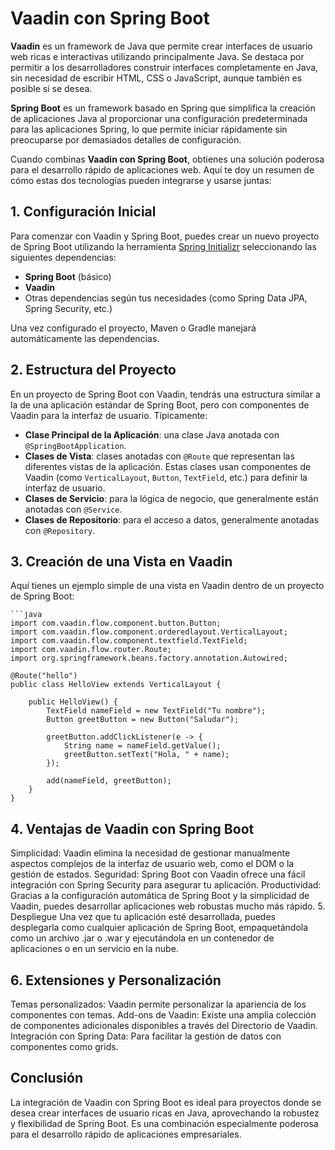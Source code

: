 # Vaadin con Spring Boot

**Vaadin** es un framework de Java que permite crear interfaces de usuario web ricas e interactivas utilizando principalmente Java. Se destaca por permitir a los desarrolladores construir interfaces completamente en Java, sin necesidad de escribir HTML, CSS o JavaScript, aunque también es posible si se desea.

**Spring Boot** es un framework basado en Spring que simplifica la creación de aplicaciones Java al proporcionar una configuración predeterminada para las aplicaciones Spring, lo que permite iniciar rápidamente sin preocuparse por demasiados detalles de configuración.

Cuando combinas **Vaadin con Spring Boot**, obtienes una solución poderosa para el desarrollo rápido de aplicaciones web. Aquí te doy un resumen de cómo estas dos tecnologías pueden integrarse y usarse juntas:

## 1. Configuración Inicial
Para comenzar con Vaadin y Spring Boot, puedes crear un nuevo proyecto de Spring Boot utilizando la herramienta [Spring Initializr](https://start.spring.io/) seleccionando las siguientes dependencias:

- **Spring Boot** (básico)
- **Vaadin**
- Otras dependencias según tus necesidades (como Spring Data JPA, Spring Security, etc.)

Una vez configurado el proyecto, Maven o Gradle manejará automáticamente las dependencias.

## 2. Estructura del Proyecto
En un proyecto de Spring Boot con Vaadin, tendrás una estructura similar a la de una aplicación estándar de Spring Boot, pero con componentes de Vaadin para la interfaz de usuario. Típicamente:

- **Clase Principal de la Aplicación**: una clase Java anotada con `@SpringBootApplication`.
- **Clases de Vista**: clases anotadas con `@Route` que representan las diferentes vistas de la aplicación. Estas clases usan componentes de Vaadin (como `VerticalLayout`, `Button`, `TextField`, etc.) para definir la interfaz de usuario.
- **Clases de Servicio**: para la lógica de negocio, que generalmente están anotadas con `@Service`.
- **Clases de Repositorio**: para el acceso a datos, generalmente anotadas con `@Repository`.

## 3. Creación de una Vista en Vaadin
Aquí tienes un ejemplo simple de una vista en Vaadin dentro de un proyecto de Spring Boot:

    ```java
    import com.vaadin.flow.component.button.Button;
    import com.vaadin.flow.component.orderedlayout.VerticalLayout;
    import com.vaadin.flow.component.textfield.TextField;
    import com.vaadin.flow.router.Route;
    import org.springframework.beans.factory.annotation.Autowired;
    
    @Route("hello")
    public class HelloView extends VerticalLayout {

        public HelloView() {
            TextField nameField = new TextField("Tu nombre");
            Button greetButton = new Button("Saludar");
    
            greetButton.addClickListener(e -> {
                String name = nameField.getValue();
                greetButton.setText("Hola, " + name);
            });
    
            add(nameField, greetButton);
        }
    }


## 4. Ventajas de Vaadin con Spring Boot
Simplicidad: Vaadin elimina la necesidad de gestionar manualmente aspectos complejos de la interfaz de usuario web, como el DOM o la gestión de estados.
Seguridad: Spring Boot con Vaadin ofrece una fácil integración con Spring Security para asegurar tu aplicación.
Productividad: Gracias a la configuración automática de Spring Boot y la simplicidad de Vaadin, puedes desarrollar aplicaciones web robustas mucho más rápido.
5. Despliegue
Una vez que tu aplicación esté desarrollada, puedes desplegarla como cualquier aplicación de Spring Boot, empaquetándola como un archivo .jar o .war y ejecutándola en un contenedor de aplicaciones o en un servicio en la nube.

## 6. Extensiones y Personalización
Temas personalizados: Vaadin permite personalizar la apariencia de los componentes con temas.
Add-ons de Vaadin: Existe una amplia colección de componentes adicionales disponibles a través del Directorio de Vaadin.
Integración con Spring Data: Para facilitar la gestión de datos con componentes como grids.
## Conclusión
La integración de Vaadin con Spring Boot es ideal para proyectos donde se desea crear interfaces de usuario ricas en Java, aprovechando la robustez y flexibilidad de Spring Boot. Es una combinación especialmente poderosa para el desarrollo rápido de aplicaciones empresariales.

